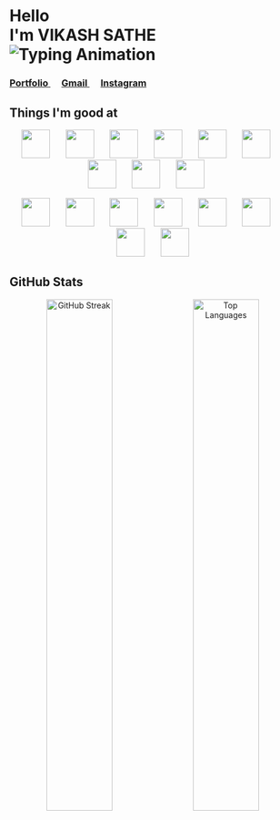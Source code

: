 <!-- Profile Header -->
<h1>
  Hello<br>
  I'm VIKASH SATHE <br>
 <img src="https://readme-typing-svg.demolab.com?font=Roboto&size=35&color=FFE066&vCenter=true&width=450&lines=Full+Stack+Developer;MERN+Stack+Developer;Frontend+Developer;Backend+Developer" alt="Typing Animation" />
</h1>

<h3><a href="https://vikashsathe-portfolio.netlify.app" target="_blank">
<strong>Portfolio</strong>
  </a>
  &nbsp;&nbsp;&nbsp;&nbsp;
    <a href="mailto:vikashsathe83@gmail.com" target="_blank">
    <strong>Gmail</strong>
  </a>
  &nbsp;&nbsp;&nbsp;&nbsp;
    <a href="https://www.instagram.com/yourusername" target="_blank">
   <strong>Instagram</strong>
  </a>
</h3>

<h2>Things I'm good at </h2>
<p align="center">
  <img src="https://skillicons.dev/icons?i=html" width="50" height="50" />&nbsp;&nbsp;&nbsp;&nbsp;&nbsp;&nbsp;
  <img src="https://skillicons.dev/icons?i=css" width="50" height="50" />&nbsp;&nbsp;&nbsp;&nbsp;&nbsp;&nbsp;
  <img src="https://skillicons.dev/icons?i=javascript" width="50" height="50" />&nbsp;&nbsp;&nbsp;&nbsp;&nbsp;&nbsp;
  <img src="https://skillicons.dev/icons?i=react" width="50" height="50" />&nbsp;&nbsp;&nbsp;&nbsp;&nbsp;&nbsp;
  <img src="https://skillicons.dev/icons?i=nodejs" width="50" height="50" />&nbsp;&nbsp;&nbsp;&nbsp;&nbsp;&nbsp;
  <img src="https://skillicons.dev/icons?i=express" width="50" height="50" />&nbsp;&nbsp;&nbsp;&nbsp;&nbsp;&nbsp;
  <img src="https://skillicons.dev/icons?i=mongodb" width="50" height="50" />&nbsp;&nbsp;&nbsp;&nbsp;&nbsp;&nbsp;
  <img src="https://skillicons.dev/icons?i=tailwind" width="50" height="50" />&nbsp;&nbsp;&nbsp;&nbsp;&nbsp;&nbsp;
  <img src="https://skillicons.dev/icons?i=bootstrap" width="50" height="50" />&nbsp;&nbsp;&nbsp;&nbsp;&nbsp;&nbsp;
</p>

<p align="center">
  <img src="https://skillicons.dev/icons?i=php" width="50" height="50" />&nbsp;&nbsp;&nbsp;&nbsp;&nbsp;&nbsp;
  <img src="https://skillicons.dev/icons?i=java" width="50" height="50" />&nbsp;&nbsp;&nbsp;&nbsp;&nbsp;&nbsp;
  <img src="https://skillicons.dev/icons?i=git" width="50" height="50" />&nbsp;&nbsp;&nbsp;&nbsp;&nbsp;&nbsp;
  <img src="https://skillicons.dev/icons?i=github" width="50" height="50" />&nbsp;&nbsp;&nbsp;&nbsp;&nbsp;&nbsp;
  <img src="https://skillicons.dev/icons?i=materialui" width="50" height="50" />&nbsp;&nbsp;&nbsp;&nbsp;&nbsp;&nbsp;
  <img src="https://skillicons.dev/icons?i=nextjs" width="50" height="50" />&nbsp;&nbsp;&nbsp;&nbsp;&nbsp;&nbsp;
  <img src="https://skillicons.dev/icons?i=vite" width="50" height="50" />&nbsp;&nbsp;&nbsp;&nbsp;&nbsp;&nbsp;
  <img src="https://skillicons.dev/icons?i=redux" width="50" height="50" />
</p>

<h2>GitHub Stats</h2> 
<p align="center">
  <img width="48%" src="https://github-readme-streak-stats.herokuapp.com?user=vikashsathe&theme=tokyonight" alt="GitHub Streak" />
  &nbsp;&nbsp;
  <img width="48%" src="https://github-readme-stats.vercel.app/api/top-langs/?username=vikashsathe&layout=compact&theme=tokyonight" alt="Top Languages" />
</p>
